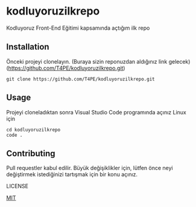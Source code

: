 # kodluyoruzilkrepo
Kodluyoruz Front-End Eğitimi kapsamında açtığım ilk repo
## Installation
Önceki projeyi clonelayın. (Buraya sizin reponuzdan aldığınız link gelecek)
(https://github.com/T4PE/kodluyoruzilkrepo.git)

`
git clone https://github.com/T4PE/kodluyoruzilkrepo.git 
`
## Usage
Projeyi cloneladıktan sonra Visual Studio Code programında açınız
Linux için
```
cd kodluyoruzilkrepo
code .
```
## Contributing
Pull requestler kabul edilir. Büyük değişiklikler için, lütfen önce neyi değiştirmek istediğinizi tartışmak için bir konu açınız.

LICENSE

[MIT](https://choosealicense.com/licenses/mit/)
